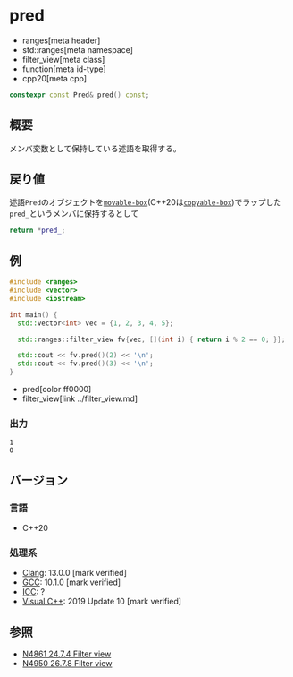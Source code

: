 # pred
* ranges[meta header]
* std::ranges[meta namespace]
* filter_view[meta class]
* function[meta id-type]
* cpp20[meta cpp]

```cpp
constexpr const Pred& pred() const;
```

## 概要

メンバ変数として保持している述語を取得する。

## 戻り値

述語`Pred`のオブジェクトを[`movable-box`](../movable_box.md)(C++20は[`copyable-box`](../copyable_box.md))でラップした `pred_`というメンバに保持するとして

```cpp
return *pred_;
```

## 例

```cpp example
#include <ranges>
#include <vector>
#include <iostream>

int main() {
  std::vector<int> vec = {1, 2, 3, 4, 5};

  std::ranges::filter_view fv{vec, [](int i) { return i % 2 == 0; }};

  std::cout << fv.pred()(2) << '\n';
  std::cout << fv.pred()(3) << '\n';
}
```
* pred[color ff0000]
* filter_view[link ../filter_view.md]

### 出力

```
1
0
```

## バージョン
### 言語
- C++20

### 処理系
- [Clang](/implementation.md#clang): 13.0.0 [mark verified]
- [GCC](/implementation.md#gcc): 10.1.0 [mark verified]
- [ICC](/implementation.md#icc): ?
- [Visual C++](/implementation.md#visual_cpp): 2019 Update 10 [mark verified]

## 参照
- [N4861 24.7.4 Filter view](https://timsong-cpp.github.io/cppwp/n4861/range.filter)
- [N4950 26.7.8 Filter view](https://timsong-cpp.github.io/cppwp/n4950/range.filter)
